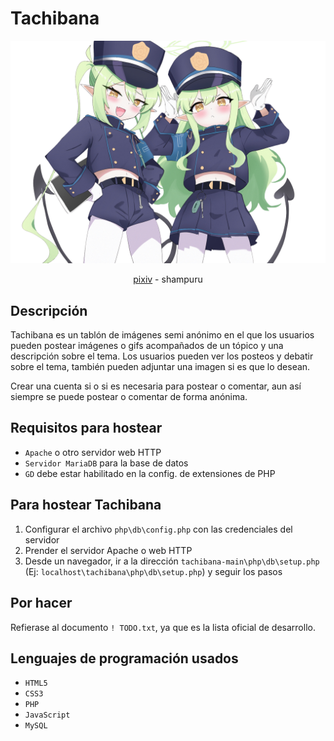 # Tachibana
![](resources/banner.png)
<div align="center">
<a href="https://www.pixiv.net/en/artworks/117630077")>pixiv</a> - shampuru
</div>

## Descripción
Tachibana es un tablón de imágenes semi anónimo en el que los usuarios pueden postear imágenes o gifs acompañados de un tópico y una descripción sobre el tema.
Los usuarios pueden ver los posteos y debatir sobre el tema, también pueden adjuntar una imagen si es que lo desean. 

Crear una cuenta si o si es necesaria para postear o comentar, aun así siempre se puede postear o comentar de forma anónima.

## Requisitos para hostear
- ```Apache``` o otro servidor web HTTP
- ```Servidor MariaDB``` para la base de datos
- ```GD``` debe estar habilitado en la config. de extensiones de PHP

## Para hostear Tachibana
1. Configurar el archivo ```php\db\config.php``` con las credenciales del servidor
2. Prender el servidor Apache o web HTTP
3. Desde un navegador, ir a la dirección ```tachibana-main\php\db\setup.php``` (Ej: ```localhost\tachibana\php\db\setup.php```) y seguir los pasos

## Por hacer
Refierase al documento ```! TODO.txt```, ya que es la lista oficial de desarrollo.

## Lenguajes de programación usados
- ```HTML5```
- ```CSS3```
- ```PHP```
- ```JavaScript```
- ```MySQL```

